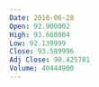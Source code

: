 ```yaml
---
Date: 2016-06-28
Open: 92.900002
High: 93.660004
Low: 92.139999
Close: 93.589996
Adj Close: 90.425781
Volume: 40444900
---
```

